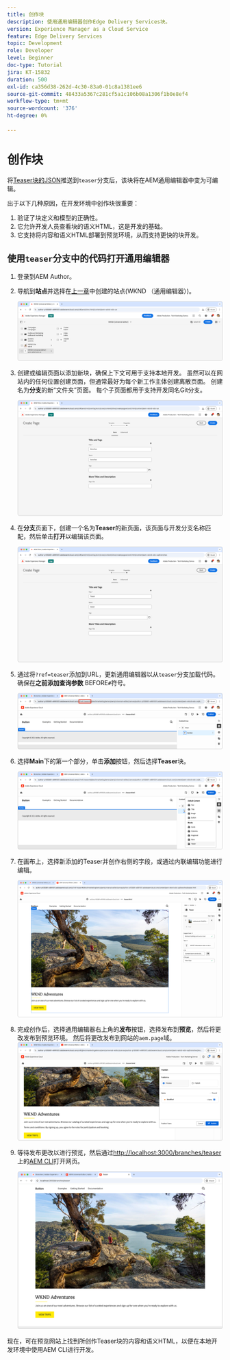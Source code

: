 ```yaml
---
title: 创作块
description: 使用通用编辑器创作Edge Delivery Services块。
version: Experience Manager as a Cloud Service
feature: Edge Delivery Services
topic: Development
role: Developer
level: Beginner
doc-type: Tutorial
jira: KT-15832
duration: 500
exl-id: ca356d38-262d-4c30-83a0-01c8a1381ee6
source-git-commit: 48433a5367c281cf5a1c106b08a1306f1b0e8ef4
workflow-type: tm+mt
source-wordcount: '376'
ht-degree: 0%

---
```


# 创作块

将[Teaser块的JSON](./5-new-block.md)推送到`teaser`分支后，该块将在AEM通用编辑器中变为可编辑。

出于以下几种原因，在开发环境中创作块很重要：

1. 验证了块定义和模型的正确性。
1. 它允许开发人员查看块的语义HTML，这是开发的基础。
1. 它支持将内容和语义HTML部署到预览环境，从而支持更快的块开发。

## 使用`teaser`分支中的代码打开通用编辑器

1. 登录到AEM Author。
2. 导航到&#x200B;**站点**&#x200B;并选择在[上一章](./2-new-aem-site.md)中创建的站点(WKND （通用编辑器）)。

   ![AEM Sites](./assets/6-author-block/open-new-site.png)

3. 创建或编辑页面以添加新块，确保上下文可用于支持本地开发。 虽然可以在网站内的任何位置创建页面，但通常最好为每个新工作主体创建离散页面。 创建名为&#x200B;**分支**&#x200B;的新“文件夹”页面。 每个子页面都用于支持开发同名Git分支。

   ![AEM Sites — 创建分支页面](./assets/6-author-block/branches-page-3.png)

4. 在&#x200B;**分支**&#x200B;页面下，创建一个名为&#x200B;**Teaser**&#x200B;的新页面，该页面与开发分支名称匹配，然后单击&#x200B;**打开**&#x200B;以编辑该页面。

   ![AEM Sites — 创建Teaser页面](./assets/6-author-block/teaser-page-3.png)

5. 通过将`?ref=teaser`添加到URL，更新通用编辑器以从`teaser`分支加载代码。 确保在&#x200B;**之前添加查询参数** BEFORE`#`符号。

   ![通用编辑器 — 选择Teaser分支](./assets/6-author-block/select-branch.png)

6. 选择&#x200B;**Main**&#x200B;下的第一个部分，单击&#x200B;**添加**&#x200B;按钮，然后选择&#x200B;**Teaser**&#x200B;块。

   ![通用编辑器 — 添加块](./assets/6-author-block/add-teaser-2.png)

7. 在画布上，选择新添加的Teaser并创作右侧的字段，或通过内联编辑功能进行编辑。

   ![通用编辑器 — 作者块](./assets/6-author-block/author-block.png)

8. 完成创作后，选择通用编辑器右上角的&#x200B;**发布**&#x200B;按钮，选择发布到&#x200B;**预览**，然后将更改发布到预览环境。 然后将更改发布到网站的`aem.page`域。
   ![AEM Sites — 发布或预览](./assets/6-author-block/publish-to-preview.png)

9. 等待发布更改以进行预览，然后通过[http://localhost:3000/branches/teaser](http://localhost:3000/branches/teaser)上的[AEM CLI](./3-local-development-environment.md#install-the-aem-cli)打开网页。

   ![本地站点 — 刷新](./assets/6-author-block/preview.png)

现在，可在预览网站上找到所创作Teaser块的内容和语义HTML，以便在本地开发环境中使用AEM CLI进行开发。
